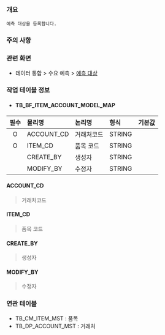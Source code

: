 ### 개요
    예측 대상을 등록합니다.

### 주의 사항


### 관련 화면
- 데이터 통합 > 수요 예측 > [예측 대상](#/dataintegration/baselineforecast/forecasttarget)   

### 작업 테이블 정보

- #### TB_BF_ITEM_ACCOUNT_MODEL_MAP

| 필수 | 물리명                                   | 논리명    | 형식     |    기본값    | 
|:--:|:--------------------------------------|:-------|:-------|:---------:|
| O  | ACCOUNT_CD | 거래처코드  | STRING |           |
| O  | ITEM_CD                   | 품목 코드  | STRING |           |
|    | CREATE_BY                   | 생성자    | STRING |           |
|    | MODIFY_BY                   | 수정자    | STRING |           |

#### ACCOUNT_CD
> 거래처코드  

#### ITEM_CD
> 품목 코드  

#### CREATE_BY
> 생성자  

#### MODIFY_BY
> 수정자  

### 연관 테이블
- TB_CM_ITEM_MST : 품목
- TB_DP_ACCOUNT_MST : 거래처
